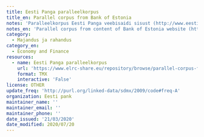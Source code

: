 ```yaml
---
title: Eesti Panga paralleelkorpus
title_en: Parallel corpus from Bank of Estonia
notes: 'Paralleelkorpus Eesti Panga veebisaidi sisust (http://www.eestipank.ee/en)'
notes_en: 'Parallel corpus from content of Bank of Estonia website (http://www.eestipank.ee/en)'
category:
  - Majandus ja rahandus
category_en:
  - Economy and Finance
resources:
  - name: Eesti Panga paralleelkorpus
    url: 'https://www.elrc-share.eu/repository/browse/parallel-corpus-from-bank-of-estonia-processed/5e6ae63e6d1b11e7b7d400155d026706da34452105984461a519d92be31cacc3/'
    format: TMX
    interactive: 'False'
license: OTHER
update_freq: 'http://purl.org/linked-data/sdmx/2009/code#freq-A'
organization: Eesti pank
maintainer_name: ''
maintainer_email: ''
maintainer_phone: ''
date_issued: '21/03/2020'
date_modified: 2020/07/20
---
```

